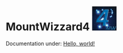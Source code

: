 # MountWizzard4 <img src="docu/pics/mw4.png" width='64' height='64'/>

Documentation under:
<a href="./docs/build/index.html" target="_blank">Hello, world!</a>